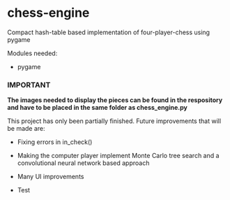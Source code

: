 # chess-engine
Compact hash-table based implementation of four-player-chess using pygame

Modules needed:

* pygame

### IMPORTANT

**The images needed to display the pieces can be found in the respository and have to be placed in the same folder as chess_engine.py**

This project has only been partially finished. Future improvements that will be made are:

* Fixing errors in in_check()

* Making the computer player implement Monte Carlo tree search and a convolutional neural network based approach

* Many UI improvements

* Test

